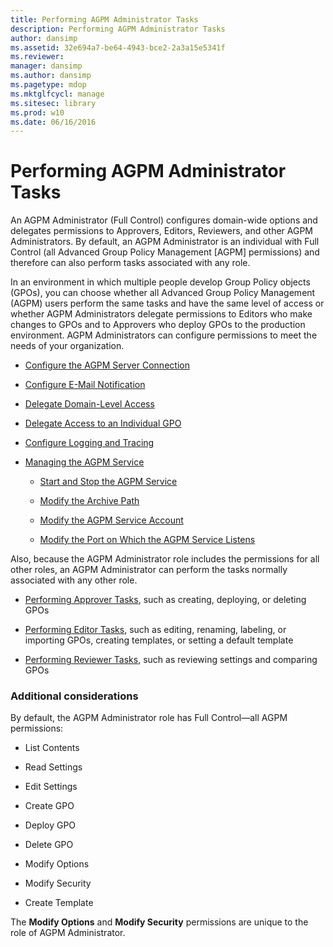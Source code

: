 ```yaml
---
title: Performing AGPM Administrator Tasks
description: Performing AGPM Administrator Tasks
author: dansimp
ms.assetid: 32e694a7-be64-4943-bce2-2a3a15e5341f
ms.reviewer: 
manager: dansimp
ms.author: dansimp
ms.pagetype: mdop
ms.mktglfcycl: manage
ms.sitesec: library
ms.prod: w10
ms.date: 06/16/2016
---
```



# Performing AGPM Administrator Tasks


An AGPM Administrator (Full Control) configures domain-wide options and delegates permissions to Approvers, Editors, Reviewers, and other AGPM Administrators. By default, an AGPM Administrator is an individual with Full Control (all Advanced Group Policy Management \[AGPM\] permissions) and therefore can also perform tasks associated with any role.

In an environment in which multiple people develop Group Policy objects (GPOs), you can choose whether all Advanced Group Policy Management (AGPM) users perform the same tasks and have the same level of access or whether AGPM Administrators delegate permissions to Editors who make changes to GPOs and to Approvers who deploy GPOs to the production environment. AGPM Administrators can configure permissions to meet the needs of your organization.

-   [Configure the AGPM Server Connection](configure-the-agpm-server-connection.md)

-   [Configure E-Mail Notification](configure-e-mail-notification.md)

-   [Delegate Domain-Level Access](delegate-domain-level-access.md)

-   [Delegate Access to an Individual GPO](delegate-access-to-an-individual-gpo.md)

-   [Configure Logging and Tracing](configure-logging-and-tracing.md)

-   [Managing the AGPM Service](managing-the-agpm-service.md)

    -   [Start and Stop the AGPM Service](start-and-stop-the-agpm-service.md)

    -   [Modify the Archive Path](modify-the-archive-path.md)

    -   [Modify the AGPM Service Account](modify-the-agpm-service-account.md)

    -   [Modify the Port on Which the AGPM Service Listens](modify-the-port-on-which-the-agpm-service-listens.md)

Also, because the AGPM Administrator role includes the permissions for all other roles, an AGPM Administrator can perform the tasks normally associated with any other role.

-   [Performing Approver Tasks](performing-approver-tasks.md), such as creating, deploying, or deleting GPOs

-   [Performing Editor Tasks](performing-editor-tasks.md), such as editing, renaming, labeling, or importing GPOs, creating templates, or setting a default template

-   [Performing Reviewer Tasks](performing-reviewer-tasks.md), such as reviewing settings and comparing GPOs

### Additional considerations

By default, the AGPM Administrator role has Full Control—all AGPM permissions:

-   List Contents

-   Read Settings

-   Edit Settings

-   Create GPO

-   Deploy GPO

-   Delete GPO

-   Modify Options

-   Modify Security

-   Create Template

The **Modify Options** and **Modify Security** permissions are unique to the role of AGPM Administrator.

 

 





